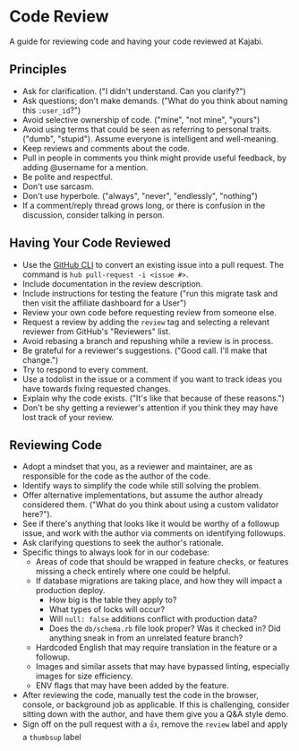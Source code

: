 Code Review
===========

A guide for reviewing code and having your code reviewed at Kajabi.


Principles
----------

* Ask for clarification. ("I didn't understand. Can you clarify?")
* Ask questions; don't make demands. ("What do you think about naming this
  `:user_id`?")
* Avoid selective ownership of code. ("mine", "not mine", "yours")
* Avoid using terms that could be seen as referring to personal traits. ("dumb",
  "stupid"). Assume everyone is intelligent and well-meaning.
* Keep reviews and comments about the code.
* Pull in people in comments you think might provide useful feedback, by adding
  @username for a mention.
* Be polite and respectful.
* Don't use sarcasm.
* Don't use hyperbole. ("always", "never", "endlessly", "nothing")
* If a comment/reply thread grows long, or there is confusion in the discussion,
  consider talking in person.

Having Your Code Reviewed
-------------------------

* Use the [GitHub CLI](https://github.com/github/hub) to convert an existing issue into
  a pull request. The command is `hub pull-request -i <issue #>`.
* Include documentation in the review description.
* Include instructions for testing the feature ("run this migrate task and then visit
  the affiliate dashboard for a User")
* Review your own code before requesting review from someone else.
* Request a review by adding the `review` tag and selecting a relevant reviewer
  from GitHub's "Reviewers" list.
* Avoid rebasing a branch and repushing while a review is in process.
* Be grateful for a reviewer's suggestions. ("Good call. I'll make that change.")
* Try to respond to every comment.
* Use a todolist in the issue or a comment if you want to track ideas you have
  towards fixing requested changes.
* Explain why the code exists. ("It's like that because of these reasons.")
* Don't be shy getting a reviewer's attention if you think they may have lost
  track of your review.

Reviewing Code
--------------

* Adopt a mindset that you, as a reviewer and maintainer, are as responsible
  for the code as the author of the code.
* Identify ways to simplify the code while still solving the problem.
* Offer alternative implementations, but assume the author already considered
  them. ("What do you think about using a custom validator here?").
* See if there's anything that looks like it would be worthy of a followup issue,
  and work with the author via comments on identifying followups.
* Ask clarifying questions to seek the author's rationale.
* Specific things to always look for in our codebase:
  * Areas of code that should be wrapped in feature checks, or features
    missing a check entirely where one could be helpful.
  * If database migrations are taking place, and how they will impact a production deploy.
      * How big is the table they apply to?
      * What types of locks will occur?
      * Will `null: false` additions conflict with production data?
      * Does the `db/schema.rb` file look proper? Was it checked in? Did anything sneak in
        from an unrelated feature branch?
  * Hardcoded English that may require translation in the feature or a followup.
  * Images and similar assets that may have bypassed linting, especially
    images for size efficiency.
  * ENV flags that may have been added by the feature.
* After reviewing the code, manually test the code in the browser, console, or
  background job as applicable. If this is challenging, consider sitting down
  with the author, and have them give you a Q&A style demo.
* Sign off on the pull request with a :+1:, remove the `review` label and
  apply a `thumbsup` label
